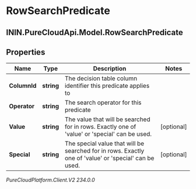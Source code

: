 # RowSearchPredicate

## ININ.PureCloudApi.Model.RowSearchPredicate

## Properties

|Name | Type | Description | Notes|
|------------ | ------------- | ------------- | -------------|
| **ColumnId** | **string** | The decision table column identifier this predicate applies to | |
| **Operator** | **string** | The search operator for this predicate | |
| **Value** | **string** | The value that will be searched for in rows. Exactly one of &#39;value&#39; or &#39;special&#39; can be used. | [optional] |
| **Special** | **string** | The special value that will be searched for in rows. Exactly one of &#39;value&#39; or &#39;special&#39; can be used. | [optional] |



_PureCloudPlatform.Client.V2 234.0.0_
